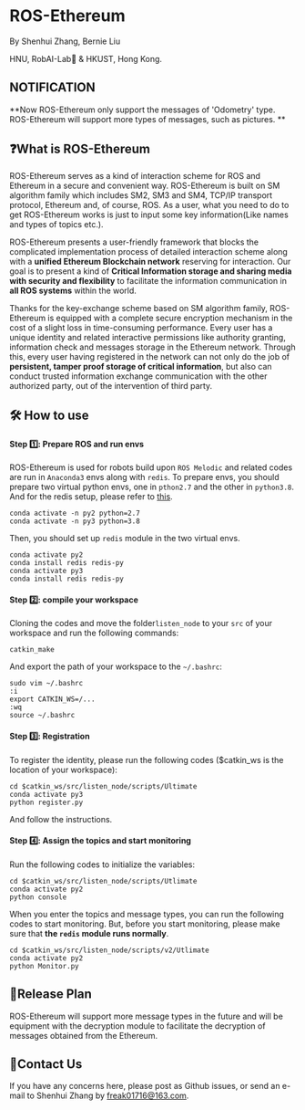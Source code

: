 # ROS-Ethereum

By Shenhui Zhang, Bernie Liu

HNU, RobAI-Lab🤖 & HKUST, Hong Kong.

## NOTIFICATION

**Now ROS-Ethereum only support the messages of 'Odometry' type. ROS-Ethereum will support more types of messages, such as pictures. **

## ❓What is ROS-Ethereum

ROS-Ethereum serves as a kind of interaction scheme for ROS  and Ethereum in a secure and convenient way. ROS-Ethereum is built on SM algorithm family which includes SM2, SM3 and SM4, TCP/IP transport  protocol, Ethereum and, of course, ROS. As a user, what you need to do  to get ROS-Ethereum works is just to input some key information(Like names and types of topics etc.).

ROS-Ethereum presents a user-friendly framework that blocks  the complicated implementation process of detailed interaction scheme along with a **unified Ethereum Blockchain network** reserving for interaction. Our goal is to present a kind of **Critical Information storage and sharing media with security and flexibility** to facilitate the information communication in **all ROS systems** within  the world.

Thanks for the key-exchange scheme based on SM algorithm  family, ROS-Ethereum is equipped with a complete secure encryption mechanism in the cost of a slight loss in time-consuming performance. Every user has a  unique identity and related interactive permissions like authority  granting, information check and messages storage in the Ethereum  network. Through this, every user having registered in the network can not only do the job of **persistent, tamper proof storage of critical information**, but also can conduct trusted information exchange communication with the other authorized party, out of  the intervention of third party.

## 🛠️ How to use

#### Step 1️⃣:  Prepare ROS and run envs

ROS-Ethereum is used for robots build upon `ROS Melodic` and related codes are run in `Anaconda3` envs along with `redis`. To prepare envs, you should prepare two virtual python envs, one in `pthon2.7` and the other in `python3.8`. And for the redis setup, please refer to [this](https://redis.io/download).

```
conda activate -n py2 python=2.7
conda activate -n py3 python=3.8
```

Then, you should set up `redis` module in the two virtual envs.

```
conda activate py2
conda install redis redis-py
conda activate py3
conda install redis redis-py
```

#### Step 2️⃣:  compile your workspace

Cloning the codes and move the folder`listen_node` to your `src` of your workspace and run the following commands:

```
catkin_make
```

And export the path of your workspace to the `~/.bashrc`:

```
sudo vim ~/.bashrc
:i
export CATKIN_WS=/...
:wq
source ~/.bashrc
```

#### Step 3️⃣:  Registration

To register the identity, please run the following codes ($catkin_ws is the location of your workspace):

```
cd $catkin_ws/src/listen_node/scripts/Ultimate
conda activate py3
python register.py
```

And follow the instructions.

#### Step 4️⃣:  Assign the topics and start monitoring

Run the following codes to initialize the variables:

```
cd $catkin_ws/src/listen_node/scripts/Utlimate
conda activate py2
python console
```

When you enter the topics and message types, you can run  the following codes to start monitoring. But, before you start  monitoring, please make sure that **the `redis` module runs normally**.

```
cd $catkin_ws/src/listen_node/scripts/v2/Utlimate
conda activate py2
python Monitor.py
```

## 📑Release Plan

ROS-Ethereum will support more message types in the future and will be equipment with the decryption module to facilitate the decryption of messages obtained from the Ethereum.

## 📧Contact Us

If you have any concerns here, please post as Github issues, or send an e-mail to Shenhui Zhang by [freak01716@163.com](mailto:freak01716@163.com).